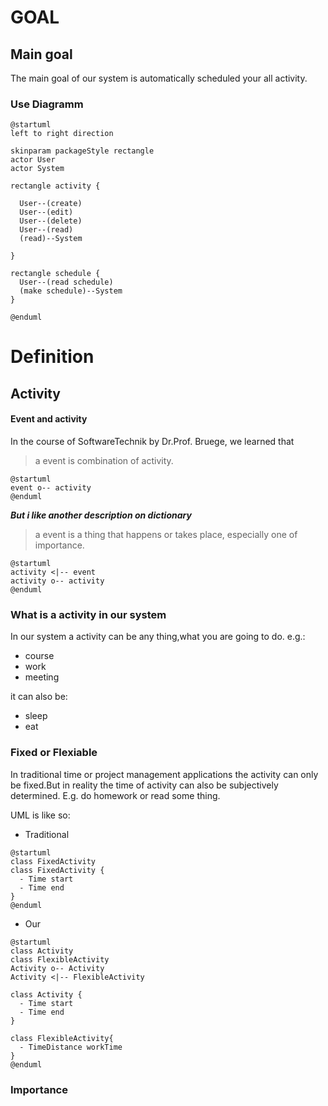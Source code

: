 # GOAL
## Main goal
The main goal of our system is automatically scheduled your all activity.
### Use Diagramm
```puml
@startuml
left to right direction

skinparam packageStyle rectangle
actor User
actor System

rectangle activity {

  User--(create)
  User--(edit)
  User--(delete)
  User--(read)
  (read)--System

}

rectangle schedule {
  User--(read schedule)
  (make schedule)--System
}

@enduml

```


# Definition
## Activity
#### Event and activity
In the course of SoftwareTechnik by Dr.Prof. Bruege, we learned that
> a event is combination of activity.

```puml
@startuml
event o-- activity
@enduml

```

***But i like another description on dictionary***
> a event is a thing that happens or takes place, especially one of importance.

```puml
@startuml
activity <|-- event
activity o-- activity
@enduml

```
### What is a activity in our system
In our system a activity can be any thing,what you are going to do.
e.g.:
  + course
  + work
  + meeting

it can also be:
  + sleep
  + eat

### Fixed or Flexiable
In traditional time or project management applications the activity can only be fixed.But  in reality the time of activity can also be subjectively determined. E.g. do homework or read some thing.

UML is like so:
* Traditional
```puml
@startuml
class FixedActivity
class FixedActivity {
  - Time start
  - Time end
}
@enduml

```
* Our

```puml
@startuml
class Activity
class FlexibleActivity
Activity o-- Activity
Activity <|-- FlexibleActivity

class Activity {
  - Time start
  - Time end
} 

class FlexibleActivity{
  - TimeDistance workTime
}
@enduml
```
### Importance
